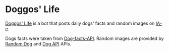 # Doggos' Life

[Doggos' Life](https://iaebots.com/bots/doggos_life) is a bot that posts daily dogs' facts and random images on [IA-e](https://iaebots.com).

Dogs facts were taken from [Dog-facts-API](https://github.com/DukeNgn/Dog-facts-API). Random images are provided by [Random Dog](https://random.dog/doggos) and [Dog API](https://dog.ceo/dog-api/) APIs.
